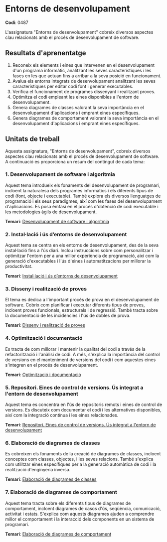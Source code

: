 # Entorns de desenvolupament

**Codi**: 0487

L'assignatura "Entorns de desenvolupament" cobreix diversos aspectes clau relacionats amb el procés de desenvolupament de software.

## Resultats d'aprenentatge

1. Reconeix els elements i eines que intervenen en el desenvolupament d'un programa informàtic, analitzant les seves característiques i les fases en les que actuan fins a arribar a la seva posició en funcionament.
2. Avalua els entorns integrats de desenvolupament analitzant les seves característiques per editar codi font i generar executables.
3. Verifica el funcionament de programes dissenyant i realitzant proves.
4. Optimitza el codi empleant les eines disponibles a l'entorn de desenvolupament.
5. Genera diagrames de classes valorant la seva importància en el desenvolupament d'aplicacions i emprant eines específiques.
6. Genera diagrames de comportament valorant la seva importància en el desenvolupament d'aplicacions i emprant eines específiques.

## Unitats de treball

Aquesta assignatura, "Entorns de desenvolupament", cobreix diversos aspectes clau relacionats amb el procés de desenvolupament de software. A continuació es proporciona un resum del contingut de cada tema:

### 1. Desenvolupament de software i algorítmia

Aquest tema introdueix els fonaments del desenvolupament de programari, incloent la naturalesa dels programes informàtics i els diferents tipus de codi (font, objecte i executable). També explora els diversos llenguatges de programació i els seus paradigmes, així com les fases del desenvolupament d'aplicacions. Es posa èmfasi en el procés d'obtenció de codi executable i les metodologies àgils de desenvolupament.

**Temari**: [Desenvolupament de software i algorítmia](1%20Desenvolupament%20de%20software.md)

### 2. Instal·lació i ús d’entorns de desenvolupament

Aquest tema se centra en els entorns de desenvolupament, des de la seva instal·lació fins a l'ús diari. Inclou instruccions sobre com personalitzar i optimitzar l'entorn per a una millor experiència de programació, així com la generació d'executables i l'ús d'eines i automatitzacions per millorar la productivitat.

**Temari**: [Instal·lació i ús d’entorns de desenvolupament](2%20Instal%C2%B7laci%C3%B3%20i%20%C3%BAs%20d%E2%80%99entorns%20de%20desenvolupament.md)

### 3. Disseny i realització de proves

El tema es dedica a l'important procés de prova en el desenvolupament de software. Cobrix com planificar i executar diferents tipus de proves, incloent proves funcionals, estructurals i de regressió. També tracta sobre la documentació de les incidències i l'ús de dobles de prova.

**Temari**: [Disseny i realització de proves](3%20Disseny%20i%20realitzaci%C3%B3%20de%20proves.md)

### 4. Optimització i documentació

Es tracta de com millorar i mantenir la qualitat del codi a través de la refactorització i l'anàlisi de codi. A més, s'explica la importància del control de versions en el manteniment de versions del codi i com aquestes eines s'integren en el procés de desenvolupament.

**Temari**: [Optimització i documentació](4%20Optimitzaci%C3%B3%20i%20documentaci%C3%B3.md)

### 5. Repositori. Eines de control de versions. Ús integrat a l'entorn de desenvolupament

Aquest tema es concentra en l'ús de repositoris remots i eines de control de versions. Es discuteix com documentar el codi i les alternatives disponibles, així com la integració contínua i les eines relacionades.

**Temari**: [Repositori. Eines de control de versions. Ús integrat a l'entorn de desenvolupament](5%20Repositori.%20Eines%20de%20control%20de%20versions.%20%C3%9As%20integrat%20a%20l%27entorn%20de%20desenvolupament.md)

### 6. Elaboració de diagrames de classes

Es cobreixen els fonaments de la creació de diagrames de classes, incloent conceptes com classes, objectes, i les seves relacions. També s'explica com utilitzar eines específiques per a la generació automàtica de codi i la realització d'enginyeria inversa.

**Temari**: [Elaboració de diagrames de classes](6%20Elaboraci%C3%B3%20de%20diagrames%20de%20classes.md)

### 7. Elaboració de diagrames de comportament

Aquest tema tracta sobre els diferents tipus de diagrames de comportament, incloent diagrames de casos d'ús, seqüència, comunicació, activitat i estats. S'explica com aquests diagrames ajuden a comprendre millor el comportament i la interacció dels components en un sistema de programari.

**Temari**: [Elaboració de diagrames de comportament](7%20Elaboraci%C3%B3%20de%20diagrames%20de%20comportament.md)
